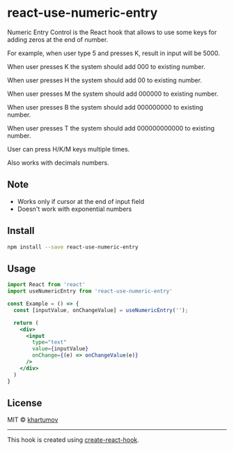 # react-use-numeric-entry

Numeric Entry Control is the React hook that allows to use some keys for adding zeros at the end of number.

For example, when user type 5 and presses K, result in input will be 5000.

When user presses K the system should add 000 to existing number.

When user presses H the system should add 00 to existing number.

When user presses M the system should add 000000 to existing number.

When user presses B the system should add 000000000 to existing number.

When user presses T the system should add 000000000000 to existing number.


User can press H/K/M keys multiple times.

Also works with decimals numbers.

## Note
* Works only if cursor at the end of input field
* Doesn't work with exponential numbers

## Install

```bash
npm install --save react-use-numeric-entry
```

## Usage

```jsx
import React from 'react'
import useNumericEntry from 'react-use-numeric-entry'

const Example = () => {
  const [inputValue, onChangeValue] = useNumericEntry('');

  return (
    <div>
      <input
        type="text"
        value={inputValue}
        onChange={(e) => onChangeValue(e)}
      />
    </div>
  )
}
```

## License

MIT © [khartumov](https://github.com/khartumov)

---

This hook is created using [create-react-hook](https://github.com/hermanya/create-react-hook).
